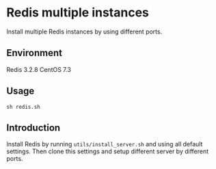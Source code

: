 # Redis multiple instances

Install multiple Redis instances by using different ports.

## Environment

Redis 3.2.8
CentOS 7.3

## Usage

```
sh redis.sh
```

## Introduction

Install Redis by running `utils/install_server.sh` and using all default settings. Then clone this settings and setup different server by different ports.
